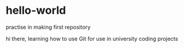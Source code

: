 # hello-world
practise in making first repository

hi there, learning how to use Git for use in university coding projects

